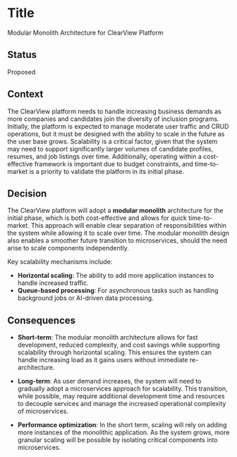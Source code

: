 # Title
Modular Monolith Architecture for ClearView Platform

## Status
Proposed

## Context 
The ClearView platform needs to handle increasing business demands as more companies and candidates join the diversity of inclusion programs. 
Initially, the platform is expected to manage moderate user traffic and CRUD operations, but it must be designed with the ability to scale in the future as the user base grows. Scalability is a critical factor, given that the system may need to support significantly larger volumes of candidate profiles, resumes, and job listings over time. Additionally, operating within a cost-effective framework is important due to budget constraints, and time-to-market is a priority to validate the platform in its initial phase.

## Decision
The ClearView platform will adopt a **modular monolith** architecture for the initial phase, which is both cost-effective and allows for quick time-to-market. This approach will enable clear separation of responsibilities within the system while allowing it to scale over time. The modular monolith design also enables a smoother future transition to microservices, should the need arise to scale components independently.

Key scalability mechanisms include:
- **Horizontal scaling**: The ability to add more application instances to handle increased traffic.
- **Queue-based processing**: For asynchronous tasks such as handling background jobs or AI-driven data processing.

## Consequences
* **Short-term**: The modular monolith architecture allows for fast development, reduced complexity, and cost savings while supporting scalability through horizontal scaling. This ensures the system can handle increasing load as it gains users without immediate re-architecture.

* **Long-term**: As user demand increases, the system will need to gradually adopt a microservices approach for scalability. This transition, while possible, may require additional development time and resources to decouple services and manage the increased operational complexity of microservices.

* **Performance optimization**: In the short term, scaling will rely on adding more instances of the monolithic application. As the system grows, more granular scaling will be possible by isolating critical components into microservices.